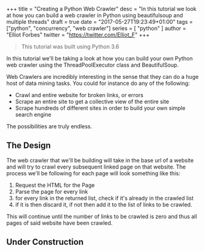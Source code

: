 +++
title = "Creating a Python Web Crawler"
desc = "In this tutorial we look at how you can build a web crawler in Python using beautifulsoup and multiple threads"
draft = true
date = "2017-05-27T19:23:49+01:00"
tags = ["python", "concurrency", "web crawler"]
series = [ "python" ]
author = "Elliot Forbes"
twitter = "https://twitter.com/Elliot_F"
+++

> This tutorial was built using Python 3.6 

In this tutorial we'll be taking a look at how you can build your own Python web crawler using the ThreadPoolExecutor class and BeautifulSoup. 

Web Crawlers are incredibly interesting in the sense that they can do a huge host of data mining tasks. You could for instance do any of the following:

* Crawl and entire website for broken links, or errors
* Scrape an entire site to get a collective view of the entire site
* Scrape hundreds of different sites in order to build your own simple search engine

The possibilities are truly endless. 

## The Design

The web crawler that we'll be building will take in the base url of a website and will try to crawl every subsequent linked page on that website. The process we'll be following for each page will look something like this:

1. Request the HTML for the Page
2. Parse the page for every link
3. for every link in the returned list, check if it's already in the crawled list
4. if it is then discard it, if not then add it to the list of links to be crawled.

This will continue until the number of links to be crawled is zero and thus all pages of said website have been crawled.

## Under Construction



